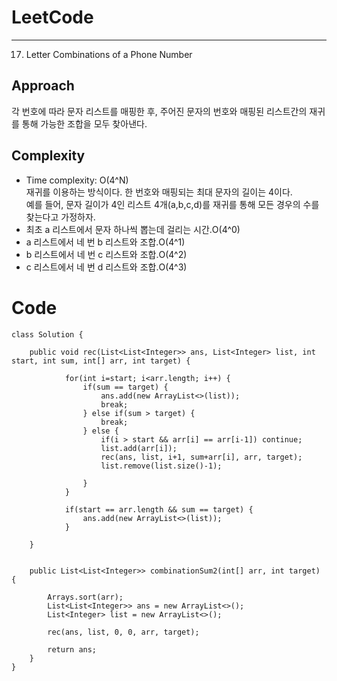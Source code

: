 [//]: # (# Intuition)
<!-- Describe your first thoughts on how to solve this problem. -->


# LeetCode
___
17. Letter Combinations of a Phone Number
## Approach
<!-- Describe your approach to solving the problem. -->
각 번호에 따라 문자 리스트를 매핑한 후, 주어진 문자의 번호와 매핑된 리스트간의 재귀를 통해 가능한 조합을 모두 찾아낸다.

## Complexity
- Time complexity: O(4^N)  
재귀를 이용하는 방식이다. 한 번호와 매핑되는 최대 문자의 길이는 4이다.  
예를 들어, 문자 길이가 4인 리스트 4개(a,b,c,d)를 재귀를 통해 모든 경우의 수를 찾는다고 가정하자.  
- 최초 a 리스트에서 문자 하나씩 뽑는데 걸리는 시간.O(4^0)
- a 리스트에서 네 번 b 리스트와 조합.O(4^1)
- b 리스트에서 네 번 c 리스트와 조합.O(4^2)
- c 리스트에서 네 번 d 리스트와 조합.O(4^3)
<!-- Add your time complexity here, e.g. $$O(n)$$ -->

[//]: # (- Space complexity:)
<!-- Add your space complexity here, e.g. $$O(n)$$ -->

# Code
```
class Solution {

    public void rec(List<List<Integer>> ans, List<Integer> list, int start, int sum, int[] arr, int target) {

            for(int i=start; i<arr.length; i++) {
                if(sum == target) {
                    ans.add(new ArrayList<>(list));
                    break;
                } else if(sum > target) {
                    break;
                } else {
                    if(i > start && arr[i] == arr[i-1]) continue;
                    list.add(arr[i]);
                    rec(ans, list, i+1, sum+arr[i], arr, target);
                    list.remove(list.size()-1);

                }
            }

            if(start == arr.length && sum == target) {
                ans.add(new ArrayList<>(list));
            }

    }


    public List<List<Integer>> combinationSum2(int[] arr, int target) {

        Arrays.sort(arr);
        List<List<Integer>> ans = new ArrayList<>();
        List<Integer> list = new ArrayList<>();

        rec(ans, list, 0, 0, arr, target);

        return ans;
    }
}
```